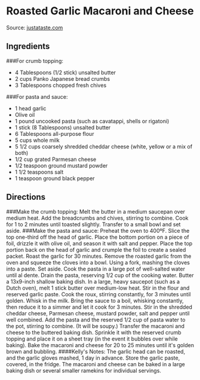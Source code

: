 Roasted Garlic Macaroni and Cheese
==================================
Source: [justataste.com](http://www.justataste.com/roasted-garlic-macaroni-and-cheese-recipe/)

Ingredients
-----------
###For crumb topping:
* 4 Tablespoons (1/2 stick) unsalted butter
* 2 cups Panko Japanese bread crumbs
* 3 Tablespoons chopped fresh chives

###For pasta and sauce:
* 1 head garlic
* Olive oil
* 1 pound uncooked pasta (such as cavatappi, shells or rigatoni)
* 1 stick (8 Tablespoons) unsalted butter
* 6 Tablespoons all-purpose flour
* 5 cups whole milk
* 5 1/2 cups coarsely shredded cheddar cheese (white, yellow or a mix of both)
* 1/2 cup grated Parmesan cheese
* 1/2 teaspoon ground mustard powder
* 1 1/2 teaspoons salt
* 1 teaspoon ground black pepper

Directions
----------

###Make the crumb topping:
Melt the butter in a medium saucepan over medium heat. Add the breadcrumbs and chives, stirring to combine. Cook for 1 to 2 minutes until toasted slightly. Transfer to a small bowl and set aside.
###Make the pasta and sauce:
Preheat the oven to 400ºF.
Slice the top one-third off the head of garlic. Place the bottom portion on a piece of foil, drizzle it with olive oil, and season it with salt and pepper. Place the top portion back on the head of garlic and crumple the foil to create a sealed packet. Roast the garlic for 30 minutes.
Remove the roasted garlic from the oven and squeeze the cloves into a bowl. Using a fork, mashing the cloves into a paste. Set aside.
Cook the pasta in a large pot of well-salted water until al dente. Drain the pasta, reserving 1/2 cup of the cooking water. Butter a 13x9-inch shallow baking dish.
In a large, heavy saucepot (such as a Dutch oven), melt 1 stick butter over medium-low heat. Stir in the flour and reserved garlic paste. Cook the roux, stirring constantly, for 3 minutes until golden. Whisk in the milk. Bring the sauce to a boil, whisking constantly, then reduce it to a simmer and let it cook for 3 minutes. Stir in the shredded cheddar cheese, Parmesan cheese, mustard powder, salt and pepper until well combined.
Add the pasta and the reserved 1/2 cup of pasta water to the pot, stirring to combine. (It will be soupy.) Transfer the macaroni and cheese to the buttered baking dish. Sprinkle it with the reserved crumb topping and place it on a sheet tray (in the event it bubbles over while baking). Bake the macaroni and cheese for 20 to 25 minutes until it's golden brown and bubbling.
####Kelly's Notes:
The garlic head can be roasted, and the garlic gloves mashed, 1 day in advance. Store the garlic paste, covered, in the fridge.
The macaroni and cheese can be baked in a large baking dish or several smaller ramekins for individual servings.
